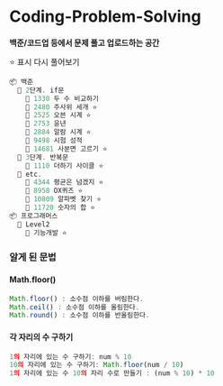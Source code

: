 # Coding-Problem-Solving

**백준/코드업 등에서 문제 풀고 업로드하는 공간**

⭐️ 표시 다시 풀어보기

```c
📦 백준
  📁 2단계. if문
    📄 1330 두 수 비교하기
    📄 2480 주사위 세개 ⭐️
    📄 2525 오븐 시계 ⭐️
    📄 2753 윤년
    📄 2884 알람 시계 ⭐️
    📄 9498 시험 성적
    📄 14681 사분면 고르기 ⭐️
  📄 3단계. 반복문
    📄 1110 더하기 사이클 ⭐️
  📁 etc.
    📄 4344 평균은 넘겠지 ⭐️
    📄 8958 OX퀴즈 ⭐️
    📄 10809 알파벳 찾기 ⭐️
    📄 11720 숫자의 합 ⭐️
📦 프로그래머스
  📁 Level2
    📄 기능개발 ⭐️

```

### 알게 된 문법

#### Math.floor()

```javascript
Math.floor() : 소수점 이하를 버림한다.
Math.ceil() : 소수점 이하를 올림한다.
Math.round() : 소수점 이하를 반올림한다.
```

#### 각 자리의 수 구하기

```javascript
1의 자리에 있는 수 구하기: num % 10
10의 자리에 있는 수 구하기: Math.floor(num / 10)
1의 자리에 있는 수 10의 자리 수로 만들기 : (num % 10) * 10
```
